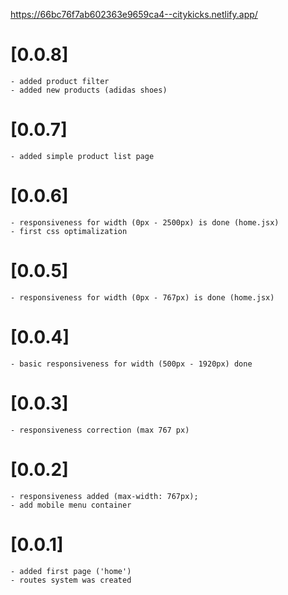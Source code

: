 https://66bc76f7ab602363e9659ca4--citykicks.netlify.app/

# [0.0.8]
    - added product filter
    - added new products (adidas shoes)

# [0.0.7] 
    - added simple product list page

# [0.0.6] 
    - responsiveness for width (0px - 2500px) is done (home.jsx)
    - first css optimalization

# [0.0.5]
    - responsiveness for width (0px - 767px) is done (home.jsx)

# [0.0.4]
    - basic responsiveness for width (500px - 1920px) done

# [0.0.3] 
    - responsiveness correction (max 767 px)

# [0.0.2]
    - responsiveness added (max-width: 767px);
    - add mobile menu container

# [0.0.1] 
    - added first page ('home')
    - routes system was created
